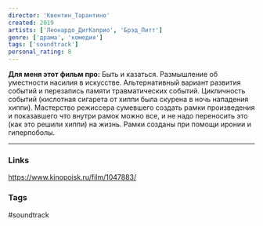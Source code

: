 ```yaml
---
director: 'Квентин_Тарантино'
created: 2019
artists: ['Леонардо_ДиrКаприо', 'Брэд_Питт'] 
genre: ['драма', 'комедия']
tags: ['soundtrack'] 
personal_rating: 8
---
```


**Для меня этот фильм про:**
Быть и казаться. Размышление об уместности насилия в искусстве. Альтернативный вариант развития событий и перезапись памяти травматических событий.  Цикличность событий (кислотная сигарета от хиппи была скурена в ночь нападения хиппи). Мастерство режиссера сумевшего создать рамки произведения и показавшего что внутри рамок можно все, и не надо переносить это (как это решили хиппи) на жизнь.  Рамки созданы при помощи иронии и гиперпоболы. 

___
### Links
https://www.kinopoisk.ru/film/1047883/

### Tags

#soundtrack 